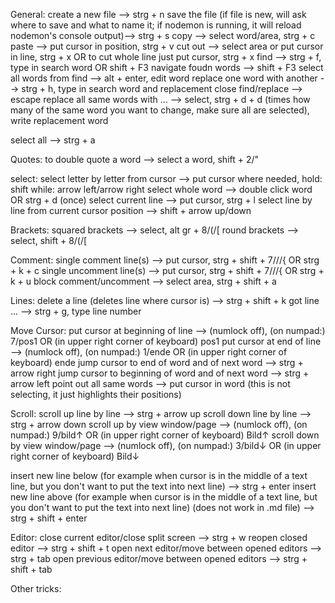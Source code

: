 General:
create a new file --> strg + n
save the file (if file is new, will ask where to save and what to name it; if nodemon is running, it will reload nodemon's console output)--> strg + s
copy --> select word/area, strg + c
paste --> put cursor in position, strg + v
cut out --> select area or put cursor in line, strg + x OR to cut whole line just put cursor, strg + x
find --> strg + f, type in search word OR shift + F3
navigate foudn words --> shift + F3
select all words from find --> alt + enter, edit word
replace one word with another --> strg + h, type in search word and replacement
close find/replace --> escape
replace all same words with ... --> select, strg + d + d (times how many of the same word you want to change, make sure all are selected), write replacement word

select all --> strg + a

Quotes:
to double quote a word --> select a word, shift + 2/"

select:
select letter by letter from cursor --> put cursor where needed, hold: shift while: arrow left/arrow right
select whole word --> double click word OR strg + d (once)
select current line --> put cursor, strg + l
select line by line from current cursor position --> shift + arrow up/down

Brackets:
squared brackets --> select, alt gr + 8/(/[
round brackets --> select, shift + 8/(/[

Comment:
single comment line(s) --> put cursor, strg + shift + 7///{ OR strg + k + c
single uncomment line(s) --> put cursor, strg + shift + 7///{ OR strg + k + u
block comment/uncomment --> select area, strg + shift + a

Lines:
delete a line (deletes line where cursor is) --> strg + shift + k
got line ... --> strg + g, type line number

Move Cursor:
put cursor at beginning of line --> (numlock off), (on numpad:) 7/pos1 OR (in upper right corner of keyboard) pos1
put cursor at end of line --> (numlock off), (on numpad:) 1/ende OR (in upper right corner of keyboard) ende
jump cursor to end of word and of next word --> strg + arrow right
jump cursor to beginning of word and of next word --> strg + arrow left
point out all same words --> put cursor in word (this is not selecting, it just highlights their positions)

Scroll:
scroll up line by line --> strg + arrow up
scroll down line by line --> strg + arrow down
scroll up by view window/page --> (numlock off), (on numpad:) 9/bild↑ OR (in upper right corner of keyboard) Bild↑
scroll down by view window/page --> (numlock off), (on numpad:) 3/bild↓ OR (in upper right corner of keyboard) Bild↓

insert new line below (for example when cursor is in the middle of a text line, but you don't want to put the text into next line) --> strg + enter
insert new line above (for example when cursor is in the middle of a text line, but you don't want to put the text into next line) (does not work in .md file) --> strg + shift + enter

Editor:
close current editor/close split screen --> strg + w
reopen closed editor --> strg + shift + t
open next editor/move between opened editors --> strg + tab
open previous editor/move between opened editors --> strg + shift + tab

Other tricks:
